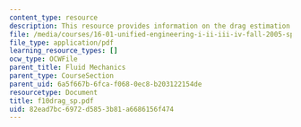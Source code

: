 ```yaml
---
content_type: resource
description: This resource provides information on the drag estimation.
file: /media/courses/16-01-unified-engineering-i-ii-iii-iv-fall-2005-spring-2006/82ead7bc6972d5853b81a6686156f474_f10drag_sp.pdf
file_type: application/pdf
learning_resource_types: []
ocw_type: OCWFile
parent_title: Fluid Mechanics
parent_type: CourseSection
parent_uid: 6a5f667b-6fca-f068-0ec8-b203122154de
resourcetype: Document
title: f10drag_sp.pdf
uid: 82ead7bc-6972-d585-3b81-a6686156f474
---
```


